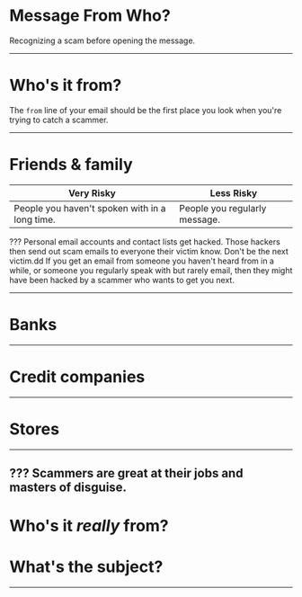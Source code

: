 

# Message From Who?
Recognizing a scam before opening the message.

---
# Who's it from?
The `from` line of your email should be the first place you look when you're trying to catch a scammer.

---
# Friends & family
Very Risky | Less Risky
-----------|-----------
People you haven't spoken with in a long time. | People you regularly message.

???
Personal email accounts and contact lists get hacked. Those hackers then send out scam emails to everyone their victim know.
Don't be the next victim.dd
If you get an email from someone you haven't heard from in a while, or someone you regularly speak with but rarely email, then they might have been hacked by a scammer who wants to get you next.

---
# Banks

---
# Credit companies

---
# Stores

---

???
Scammers are great at their jobs and masters of disguise.
---
# Who's it *really* from?
# What's the subject?

---
<!--stackedit_data:
eyJoaXN0b3J5IjpbOTE3NTczNDEzLC0yMTA5MzA2NjUxLDc1Nj
kyMTU3OSw3OTcwMDI3ODksODI5NjYwNSwtNTY5MTY3OTMwXX0=

-->